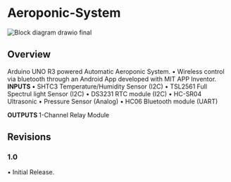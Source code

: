 # Aeroponic-System
![Block diagram drawio final](https://user-images.githubusercontent.com/95383090/229578194-e8588e27-8216-4300-873f-f07eb8b5cb70.png)

## Overview

Arduino UNO R3 powered Automatic Aeroponic System.
• Wireless control via bluetooth through an Android App developed with MIT APP Inventor.
<b> INPUTS </b>
• SHTC3 Temperature/Humidity Sensor (I2C)
• TSL2561 Full Spectrul light Sensor (I2C)
• DS3231 RTC module (I2C)
• HC-SR04 Ultrasonic 
• Pressure Sensor (Analog)
• HC06 Bluetooth module (UART)

<b> OUTPUTS </b>
1-Channel Relay Module

## Revisions

 ### <b> 1.0 </b>
 
 • Initial Release.

